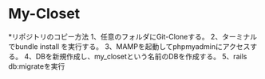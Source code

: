 # My-Closet

*リポジトリのコピー方法
1、任意のフォルダにGit-Cloneする。
2、ターミナルでbundle install を実行する。
3、MAMPを起動してphpmyadminにアクセスする。
4、DBを新規作成し、my_closetという名前のDBを作成する。
5、rails db:migrateを実行


